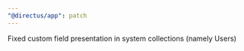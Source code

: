 ```yaml
---
"@directus/app": patch
---
```


Fixed custom field presentation in system collections (namely Users)
